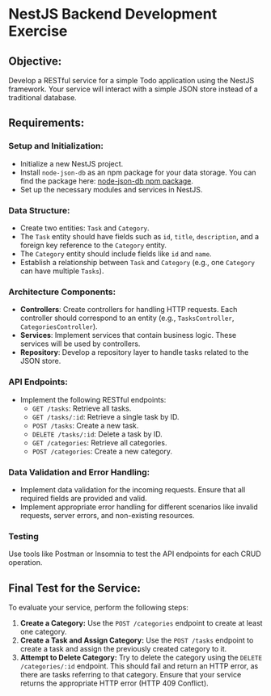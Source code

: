 # NestJS Backend Development Exercise

## Objective:
Develop a RESTful service for a simple Todo application using the NestJS framework. Your service will interact with a simple JSON store instead of a traditional database.

## Requirements:

### Setup and Initialization:
- Initialize a new NestJS project.
- Install `node-json-db` as an npm package for your data storage. You can find the package here: [node-json-db npm package](https://www.npmjs.com/package/node-json-db).
- Set up the necessary modules and services in NestJS.

### Data Structure:
- Create two entities: `Task` and `Category`.
- The `Task` entity should have fields such as `id`, `title`, `description`, and a foreign key reference to the `Category` entity.
- The `Category` entity should include fields like `id` and `name`.
- Establish a relationship between `Task` and `Category` (e.g., one `Category` can have multiple `Tasks`).

### Architecture Components:
- **Controllers**: Create controllers for handling HTTP requests. Each controller should correspond to an entity (e.g., `TasksController`, `CategoriesController`).
- **Services**: Implement services that contain business logic. These services will be used by controllers.
- **Repository**: Develop a repository layer to handle tasks related to the JSON store.

### API Endpoints:
- Implement the following RESTful endpoints:
  - `GET /tasks`: Retrieve all tasks.
  - `GET /tasks/:id`: Retrieve a single task by ID.
  - `POST /tasks`: Create a new task.
  - `DELETE /tasks/:id`: Delete a task by ID.
  - `GET /categories`: Retrieve all categories.
  - `POST /categories`: Create a new category.

### Data Validation and Error Handling:
- Implement data validation for the incoming requests. Ensure that all required fields are provided and valid.
- Implement appropriate error handling for different scenarios like invalid requests, server errors, and non-existing resources.

### Testing
Use tools like Postman or Insomnia to test the API endpoints for each CRUD operation.

## Final Test for the Service:
To evaluate your service, perform the following steps:
1. **Create a Category:** Use the `POST /categories` endpoint to create at least one category.
2. **Create a Task and Assign Category:** Use the `POST /tasks` endpoint to create a task and assign the previously created category to it.
3. **Attempt to Delete Category:** Try to delete the category using the `DELETE /categories/:id` endpoint. This should fail and return an HTTP error, as there are tasks referring to that category. Ensure that your service returns the appropriate HTTP error (HTTP 409 Conflict).

